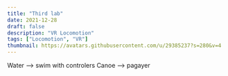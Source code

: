```yaml
---
title: "Third lab"
date: 2021-12-28
draft: false
description: "VR Locomotion"
tags: ["Locomotion", "VR"]
thumbnail: https://avatars.githubusercontent.com/u/29385237?s=280&v=4
---
```


Water --> swim with controlers
Canoe --> pagayer

